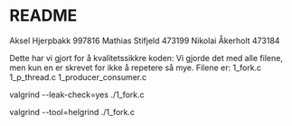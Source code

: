 # README #

Aksel Hjerpbakk   997816
Mathias Stifjeld  473199
Nikolai Åkerholt  473184

Dette har vi gjort for å kvalitetssikkre koden:
Vi gjorde det med alle filene, men kun en er skrevet for ikke å repetere så mye. Filene er:
1_fork.c
1_p_thread.c
1_producer_consumer.c

valgrind --leak-check=yes ./1_fork.c

valgrind --tool=helgrind ./1_fork.c
